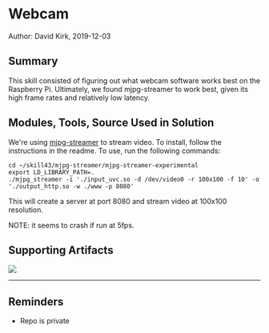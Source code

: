 #  Webcam

Author: David Kirk, 2019-12-03

## Summary
This skill consisted of figuring out what webcam software works best on the Raspberry Pi. Ultimately, we found mjpg-streamer to work best, given its high frame rates and relatively low latency.

## Modules, Tools, Source Used in Solution
We're using [mjpg-streamer](https://github.com/jacksonliam/mjpg-streamer) to stream video. To install, follow the instructions in the readme. To use, run the following commands:
```
cd ~/skill43/mjpg-streamer/mjpg-streamer-experimental
export LD_LIBRARY_PATH=.
./mjpg_streamer -i './input_uvc.so -d /dev/video0 -r 100x100 -f 10' -o './output_http.so -w ./www -p 8080'
```
This will create a server at port 8080 and stream video at 100x100 resolution.

NOTE: it seems to crash if run at 5fps.

## Supporting Artifacts
[![](http://img.youtube.com/vi/_r9w86t-d_o/0.jpg)](http://www.youtube.com/watch?v=_r9w86t-d_o "Webcam demo")


-----

## Reminders
- Repo is private
